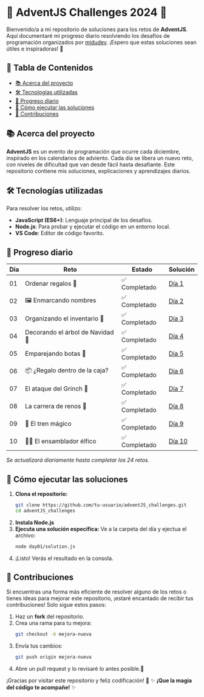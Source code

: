 # 🎅 AdventJS Challenges 2024 🎄

Bienvenido/a a mi repositorio de soluciones para los retos de **AdventJS**. Aquí documentaré mi progreso diario resolviendo los desafíos de programación organizados por [midudev](https://adventjs.dev/). ¡Espero que estas soluciones sean útiles e inspiradoras! 🚀

## 📜 Tabla de Contenidos

- [📚 Acerca del proyecto](#-acerca-del-proyecto)
- [🛠️ Tecnologías utilizadas](#️-tecnologías-utilizadas)
- [📆 Progreso diario](#-progreso-diario)
- [🚀 Cómo ejecutar las soluciones](#-cómo-ejecutar-las-soluciones)
- [🤝 Contribuciones](#-contribuciones)

## 📚 Acerca del proyecto

**AdventJS** es un evento de programación que ocurre cada diciembre, inspirado en los calendarios de adviento. Cada día se libera un nuevo reto, con niveles de dificultad que van desde fácil hasta desafiante. Este repositorio contiene mis soluciones, explicaciones y aprendizajes diarios.

## 🛠️ Tecnologías utilizadas

Para resolver los retos, utilizo:

- **JavaScript (ES6+)**: Lenguaje principal de los desafíos.
- **Node.js**: Para probar y ejecutar el código en un entorno local.
- **VS Code**: Editor de código favorito.

## 📆 Progreso diario

| Día | Reto                          | Estado       | Solución                                                |
|-----|-------------------------------|--------------|---------------------------------------------------------|
| 01  |  Ordenar regalos 🎁           | ✅ Completado | [Día 1](./day01/solution.js)                            |
| 02  |  🖼️ Enmarcando nombres        | ✅ Completado | [Día 2](./day02/solution.js)                            |
| 03  | Organizando el inventario 📇  | ✅ Completado | [Día 3](./day03/solution.js)                            |
| 04  | Decorando el árbol de Navidad 🎄 | ✅ Completado | [Día 4](./day04/solution.js)                         |
| 05  | Emparejando botas 🥾          | ✅ Completado | [Día 5](./day05/solution.js)                            |
| 06  | 📦 ¿Regalo dentro de la caja? | ✅ Completado | [Día 6](./day06/solution.js)                            |
| 07  | El ataque del Grinch 👹       | ✅ Completado | [Día 7](./day07/solution.js)                            |
| 08  | La carrera de renos 🦌        | ✅ Completado | [Día 8](./day08/solution.js)                            |
| 09  | 🚂 El tren mágico             | ✅ Completado | [Día 9](./day09/solution.js)                            |
| 10  | 👨‍💻 El ensamblador élfico      | ✅ Completado | [Día 10](./day10/solution.js)                            |

_Se actualizará diariamente hasta completar los 24 retos._

## 🚀 Cómo ejecutar las soluciones

1. **Clona el repositorio:**
   ```bash
   git clone https://github.com/tu-usuario/adventJS_challenges.git
   cd adventJS_challenges
2. **Instala Node.js**
3. **Ejecuta una solución específica:** Ve a la carpeta del día y ejectua el archivo:
   ```bash
   node day01/solution.js
4. ¡Listo! Verás el resultado en la consola.

## 🤝 Contribuciones

Si encuentras una forma más eficiente de resolver alguno de los retos o tienes ideas para mejorar este repositorio, ¡estaré encantado de recibir tus contribuciones! Solo sigue estos pasos:

1. Haz un **fork** del repositorio.
2. Crea una rama para tu mejora:
   ```bash
   git checkout -b mejora-nueva
3. Envía tus cambios:
   ```bash
   git push origin mejora-nueva
4. Abre un pull request y lo revisaré lo antes posible.🙌

   

¡Gracias por visitar este repositorio y feliz codificación! 🎉
✨ **¡Que la magia del código te acompañe!** ✨

